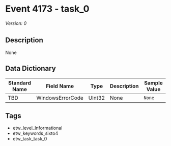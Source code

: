 # Event 4173 - task_0
###### Version: 0

## Description
None

## Data Dictionary
|Standard Name|Field Name|Type|Description|Sample Value|
|---|---|---|---|---|
|TBD|WindowsErrorCode|UInt32|None|`None`|

## Tags
* etw_level_Informational
* etw_keywords_sixto4
* etw_task_task_0